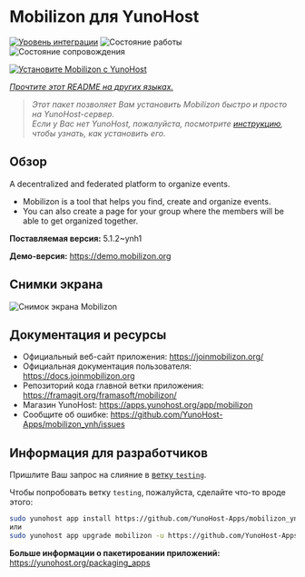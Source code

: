<!--
Важно: этот README был автоматически сгенерирован <https://github.com/YunoHost/apps/tree/master/tools/readme_generator>
Он НЕ ДОЛЖЕН редактироваться вручную.
-->

# Mobilizon для YunoHost

[![Уровень интеграции](https://apps.yunohost.org/badge/integration/mobilizon)](https://ci-apps.yunohost.org/ci/apps/mobilizon/)
![Состояние работы](https://apps.yunohost.org/badge/state/mobilizon)
![Состояние сопровождения](https://apps.yunohost.org/badge/maintained/mobilizon)

[![Установите Mobilizon с YunoHost](https://install-app.yunohost.org/install-with-yunohost.svg)](https://install-app.yunohost.org/?app=mobilizon)

*[Прочтите этот README на других языках.](./ALL_README.md)*

> *Этот пакет позволяет Вам установить Mobilizon быстро и просто на YunoHost-сервер.*  
> *Если у Вас нет YunoHost, пожалуйста, посмотрите [инструкцию](https://yunohost.org/install), чтобы узнать, как установить его.*

## Обзор

A decentralized and federated platform to organize events.

- Mobilizon is a tool that helps you find, create and organize events.
- You can also create a page for your group where the members will be able to get organized together.


**Поставляемая версия:** 5.1.2~ynh1

**Демо-версия:** <https://demo.mobilizon.org>

## Снимки экрана

![Снимок экрана Mobilizon](./doc/screenshots/screenshot1.jpg)

## Документация и ресурсы

- Официальный веб-сайт приложения: <https://joinmobilizon.org/>
- Официальная документация пользователя: <https://docs.joinmobilizon.org>
- Репозиторий кода главной ветки приложения: <https://framagit.org/framasoft/mobilizon/>
- Магазин YunoHost: <https://apps.yunohost.org/app/mobilizon>
- Сообщите об ошибке: <https://github.com/YunoHost-Apps/mobilizon_ynh/issues>

## Информация для разработчиков

Пришлите Ваш запрос на слияние в [ветку `testing`](https://github.com/YunoHost-Apps/mobilizon_ynh/tree/testing).

Чтобы попробовать ветку `testing`, пожалуйста, сделайте что-то вроде этого:

```bash
sudo yunohost app install https://github.com/YunoHost-Apps/mobilizon_ynh/tree/testing --debug
или
sudo yunohost app upgrade mobilizon -u https://github.com/YunoHost-Apps/mobilizon_ynh/tree/testing --debug
```

**Больше информации о пакетировании приложений:** <https://yunohost.org/packaging_apps>
